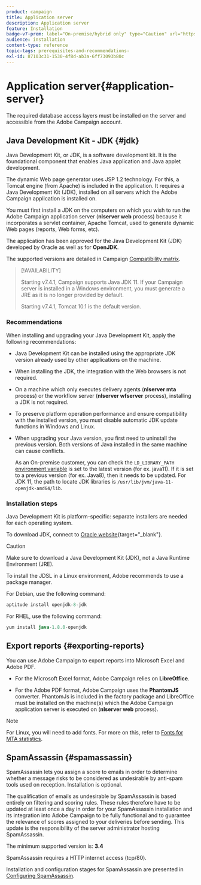 ```yaml
---
product: campaign
title: Application server
description: Application server
feature: Installation
badge-v7-prem: label="On-premise/hybrid only" type="Caution" url="https://experienceleague.adobe.com/docs/campaign-classic/using/installing-campaign-classic/architecture-and-hosting-models/hosting-models-lp/hosting-models.html" tooltip="Applies to on-premise and hybrid deployments only"
audience: installation
content-type: reference
topic-tags: prerequisites-and-recommendations-
exl-id: 87103c31-1530-4f8d-ab3a-6ff73093b80c
---
```

# Application server{#application-server}

The required database access layers must be installed on the server and accessible from the Adobe Campaign account.

## Java Development Kit - JDK {#jdk}

Java Development Kit, or JDK, is a software development kit. It is the foundational component that enables Java application and Java applet development. 

The dynamic Web page generator uses JSP 1.2 technology. For this, a Tomcat engine (from Apache) is included in the application. It requires a Java Development Kit (JDK), installed on all servers which the Adobe Campaign application is installed on.

You must first install a JDK on the computers on which you wish to run the Adobe Campaign application server (**nlserver web** process) because it incorporates a servlet container, Apache Tomcat, used to generate dynamic Web pages (reports, Web forms, etc).

The application has been approved for the Java Development Kit (JDK) developed by Oracle as well as for **OpenJDK**.

The supported versions are detailed in Campaign [Compatibility matrix](../../rn/using/compatibility-matrix.md).


>[!AVAILABILITY]
>
> Starting v7.4.1, Campaign supports Java JDK 11. If your Campaign server is installed in a Windows environment, you must generate a JRE as it is no longer provided by default.
>
> Starting v7.4.1, Tomcat 10.1 is the default version.
>

### Recommendations

When installing and upgrading your Java Development Kit, apply the following recommendations:

* Java Development Kit can be installed using the appropriate JDK version already used by other applications on the machine.

* When installing the JDK, the integration with the Web browsers is not required.  

* On a machine which only executes delivery agents (**nlserver mta** process) or the workflow server (**nlserver wfserver** process), installing a JDK is not required.

* To preserve platform operation performance and ensure compatibility with the installed version, you must disable automatic JDK update functions in Windows and Linux.

* When upgrading your Java version, you first need to uninstall the previous version. Both versions of Java installed in the same machine can cause conflicts.
    
    As an On-premise customer, you can check the `LD_LIBRARY_PATH` [environment variable](installing-packages-with-linux.md#environment-variables) is set to the latest version (for ex. java11). If it is set to a previous version (for ex. Java8), then it needs to be updated. For JDK 11, the path to locate JDK libraries is `/usr/lib/jvm/java-11-openjdk-amd64/lib`.


### Installation steps

Java Development Kit is platform-specific: separate installers are needed for each operating system.

To download JDK, connect to [Oracle website](https://www.oracle.com/technetwork/java/javase/downloads/index.html){target="_blank"}.

>[!CAUTION]
>
> Make sure to download a Java Development Kit (JDK), not a Java Runtime Environment (JRE).


To install the JDSL in a Linux environment, Adobe recommends to use a package manager.

For Debian, use the following command:

```sql
aptitude install openjdk-8-jdk
```

For RHEL, use the following command:

```sql
yum install java-1.8.0-openjdk
```



## Export reports {#exporting-reports}

You can use Adobe Campaign to export reports into Microsoft Excel and Adobe PDF. 

* For the Microsoft Excel format, Adobe Campaign relies on **LibreOffice**. 

* For the Adobe PDF format, Adobe Campaign uses the **PhantomJS** converter. PhantomJs is included in the factory package and LibreOffice must be installed on the machine(s) which the Adobe Campaign application server is executed on (**nlserver web** process).

>[!NOTE]
>
>For Linux, you will need to add fonts. For more on this, refer to [Fonts for MTA statistics](../../installation/using/prerequisites-of-campaign-installation-in-linux.md#fonts-for-mta-statistics).

## SpamAssassin {#spamassassin}

SpamAssassin lets you assign a score to emails in order to determine whether a message risks to be considered as undesirable by anti-spam tools used on reception. Installation is optional.

The qualification of emails as undesirable by SpamAssassin is based entirely on filtering and scoring rules. These rules therefore have to be updated at least once a day in order for your SpamAssassin installation and its integration into Adobe Campaign to be fully functional and to guarantee the relevance of scores assigned to your deliveries before sending. This update is the responsibility of the server administrator hosting SpamAssassin.

The minimum supported version is: **3.4**

SpamAssassin requires a HTTP internet access (tcp/80).

Installation and configuration stages for SpamAssassin are presented in [Configuring SpamAssassin](../../installation/using/configuring-spamassassin.md).
